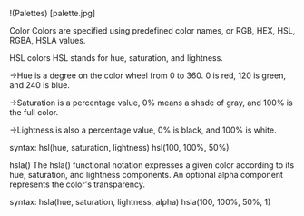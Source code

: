 !(Palettes)
[palette.jpg]


Color
Colors are specified using predefined color names, or RGB, HEX, HSL, RGBA, HSLA values.

HSL colors
HSL stands for hue, saturation, and lightness.

->Hue is a degree on the color wheel from 0 to 360. 0 is red, 120 is green, and 240 is blue.

->Saturation is a percentage value, 0% means a shade of gray, and 100% is the full color.

->Lightness is also a percentage value, 0% is black, and 100% is white.

syntax:
hsl(hue, saturation, lightness) hsl(100, 100%, 50%)

hsla()
The hsla() functional notation expresses a given color according to its hue, saturation, and lightness components. An optional alpha component represents the color's transparency.

syntax:
hsla(hue, saturation, lightness, alpha) hsla(100, 100%, 50%, 1)